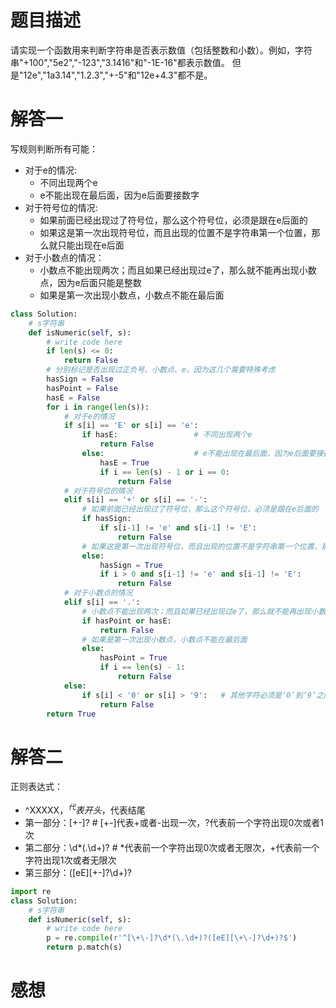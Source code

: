 # 题目描述

请实现一个函数用来判断字符串是否表示数值（包括整数和小数）。例如，字符串"+100","5e2","-123","3.1416"和"-1E-16"都表示数值。 但是"12e","1a3.14","1.2.3","+-5"和"12e+4.3"都不是。

# 解答一

写规则判断所有可能：
* 对于e的情况:
  * 不同出现两个e
  * e不能出现在最后面，因为e后面要接数字
* 对于符号位的情况:
  * 如果前面已经出现过了符号位，那么这个符号位，必须是跟在e后面的
  *  如果这是第一次出现符号位，而且出现的位置不是字符串第一个位置，那么就只能出现在e后面
* 对于小数点的情况：
  * 小数点不能出现两次；而且如果已经出现过e了，那么就不能再出现小数点，因为e后面只能是整数
  * 如果是第一次出现小数点，小数点不能在最后面

```python
class Solution:
    # s字符串
    def isNumeric(self, s):
        # write code here
        if len(s) <= 0:
            return False
        # 分别标记是否出现过正负号、小数点、e，因为这几个需要特殊考虑
        hasSign = False
        hasPoint = False
        hasE = False
        for i in range(len(s)):
            # 对于e的情况
            if s[i] == 'E' or s[i] == 'e':
                if hasE:                 # 不同出现两个e
                    return False
                else:                    # e不能出现在最后面，因为e后面要接数字
                    hasE = True
                    if i == len(s) - 1 or i == 0:
                        return False
            # 对于符号位的情况
            elif s[i] == '+' or s[i] == '-':
                # 如果前面已经出现过了符号位，那么这个符号位，必须是跟在e后面的
                if hasSign:
                    if s[i-1] != 'e' and s[i-1] != 'E':
                        return False
                # 如果这是第一次出现符号位，而且出现的位置不是字符串第一个位置，那么就只能出现在e后面
                else:
                    hasSign = True
                    if i > 0 and s[i-1] != 'e' and s[i-1] != 'E':
                        return False
            # 对于小数点的情况
            elif s[i] == '.':
                # 小数点不能出现两次；而且如果已经出现过e了，那么就不能再出现小数点，因为e后面只能是整数
                if hasPoint or hasE:
                    return False
                # 如果是第一次出现小数点，小数点不能在最后面
                else:
                    hasPoint = True
                    if i == len(s) - 1:
                        return False
            else:
                if s[i] < '0' or s[i] > '9':   # 其他字符必须是‘0’到‘9’之间的
                    return False
        return True
```

# 解答二

正则表达式：
* ^XXXXX$，^代表开头，$代表结尾
* 第一部分：[\+\-]?          # [\+\-]代表\+或者\-出现一次，?代表前一个字符出现0次或者1次
* 第二部分：\d*(\.\d+)?      # \*代表前一个字符出现0次或者无限次，\+代表前一个字符出现1次或者无限次
* 第三部分：([eE][\+\-]?\d+)?

```python
import re
class Solution:
    # s字符串
    def isNumeric(self, s):
        # write code here
        p = re.compile(r'^[\+\-]?\d*(\.\d+)?([eE][\+\-]?\d+)?$')
        return p.match(s)
```

# 感想
